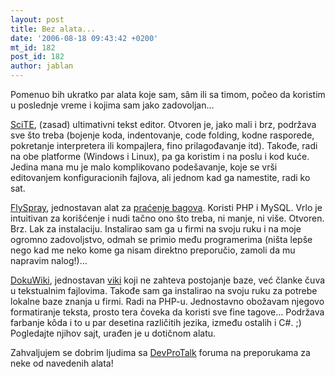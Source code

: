 ```yaml
---
layout: post
title: Bez alata...
date: '2006-08-18 09:43:42 +0200'
mt_id: 182
post_id: 182
author: jablan
---
```

Pomenuo bih ukratko par alata koje sam, sâm ili sa timom, počeo da koristim u poslednje vreme i kojima sam jako zadovoljan...

[SciTE](http://www.scintilla.org/SciTE.html), (zasad) ultimativni tekst editor. Otvoren je, jako mali i brz, podržava sve što treba (bojenje koda, indentovanje, code folding, kodne rasporede, pokretanje interpretera ili kompajlera, fino prilagođavanje itd). Takođe, radi na obe platforme (Windows i Linux), pa ga koristim i na poslu i kod kuće. Jedina mana mu je malo komplikovano podešavanje, koje se vrši editovanjem konfiguracionih fajlova, ali jednom kad ga namestite, radi ko sat.

[FlySpray](http://flyspray.rocks.cc/), jednostavan alat za [praćenje bagova](http://en.wikipedia.org/wiki/Bugtracker). Koristi PHP i MySQL. Vrlo je intuitivan za korišćenje i nudi tačno ono što treba, ni manje, ni više. Otvoren. Brz. Lak za instalaciju. Instalirao sam ga u firmi na svoju ruku i na moje ogromno zadovoljstvo, odmah se primio među programerima (ništa lepše nego kad me neko kome ga nisam direktno preporučio, zamoli da mu napravim nalog!)...

[DokuWiki](http://wiki.splitbrain.org/wiki:dokuwiki), jednostavan [viki](http://en.wikipedia.org/wiki/Wiki) koji ne zahteva postojanje baze, već članke čuva u tekstualnim fajlovima. Takođe sam ga instalirao na svoju ruku za potrebe lokalne baze znanja u firmi. Radi na PHP-u. Jednostavno obožavam njegovo formatiranje teksta, prosto tera čoveka da koristi sve fine tagove... Podržava farbanje kôda i to u par desetina različitih jezika, između ostalih i C#. ;) Pogledajte njihov sajt, urađen je u dotičnom alatu.

Zahvaljujem se dobrim ljudima sa [DevProTalk](http://www.devprotalk.com/) foruma na preporukama za neke od navedenih alata!

